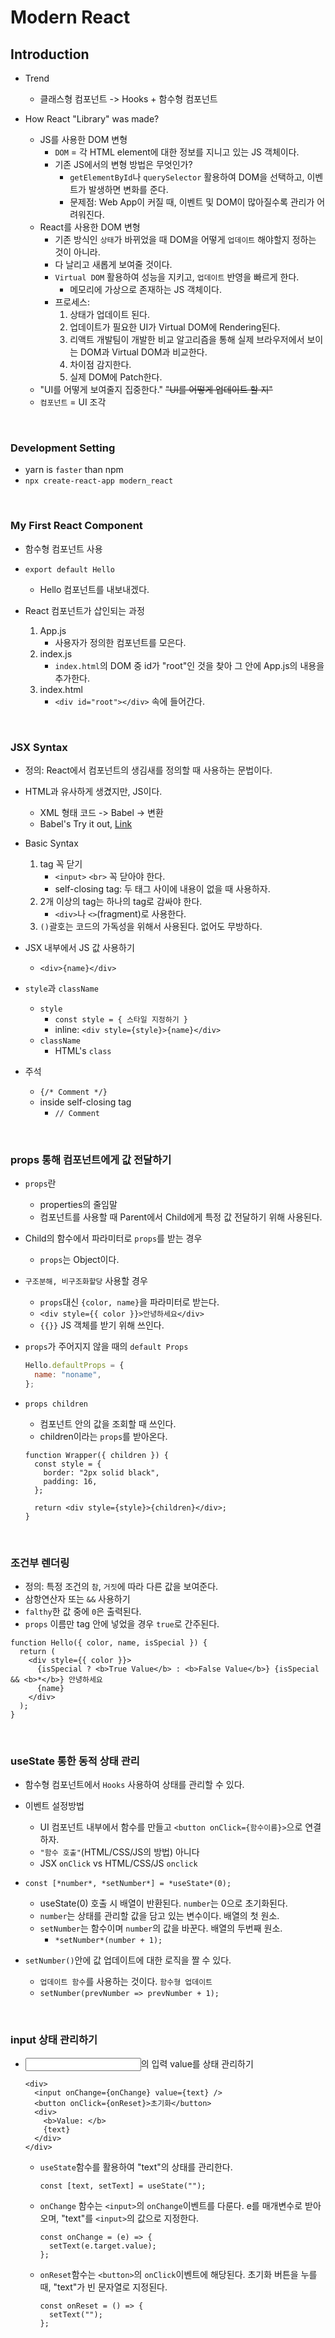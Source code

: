 # Modern React

## Introduction

- Trend

  - 클래스형 컴포넌트 -> Hooks + 함수형 컴포넌트

- How React "Library" was made?
  - JS를 사용한 DOM 변형
    - `DOM` = 각 HTML element에 대한 정보를 지니고 있는 JS 객체이다.
    - 기존 JS에서의 변형 방법은 무엇인가?
      - `getElementById`나 `querySelector` 활용하여 DOM을 선택하고, 이벤트가 발생하면 변화를 준다.
      - 문제점: Web App이 커질 때, 이벤트 및 DOM이 많아질수록 관리가 어려워진다.
  - React를 사용한 DOM 변형
    - 기존 방식인 `상태`가 바뀌었을 때 DOM을 어떻게 `업데이트` 해야할지 정하는 것이 아니라.
    - 다 날리고 새롭게 보여줄 것이다.
    - `Virtual DOM` 활용하여 성능을 지키고, `업데이트` 반영을 빠르게 한다.
      - 메모리에 가상으로 존재하는 JS 객체이다.
    - 프로세스:
      1. 상태가 업데이트 된다.
      2. 업데이트가 필요한 UI가 Virtual DOM에 Rendering된다.
      3. 리액트 개발팀이 개발한 비교 알고리즘을 통해 실제 브라우저에서 보이는 DOM과 Virtual DOM과 비교한다.
      4. 차이점 감지한다.
      5. 실제 DOM에 Patch한다.
  - "UI를 어떻게 보여줄지 집중한다." ~~"UI를 어떻게 업데이트 할 지"~~
  - `컴포넌트` = UI 조각

<br/>

### Development Setting

- yarn is `faster` than npm
- `npx create-react-app modern_react`

<br/>

### My First React Component

- 함수형 컴포넌트 사용

- `export default Hello`

  - Hello 컴포넌트를 내보내겠다.

- React 컴포넌트가 삽인되는 과정
  1. App.js
     - 사용자가 정의한 컴포넌트를 모은다.
  2. index.js
     - `index.html`의 DOM 중 id가 "root"인 것을 찾아 그 안에 App.js의 내용을 추가한다.
  3. index.html
     - `<div id="root"></div>` 속에 들어간다.

<br/>

### JSX Syntax

- 정의: React에서 컴포넌트의 생김새를 정의할 때 사용하는 문법이다.
- HTML과 유사하게 생겼지만, JS이다.

  - XML 형태 코드 -> Babel -> 변환
  - Babel's Try it out, [Link](https://babeljs.io/repl#?browsers=&build=&builtIns=false&spec=false&loose=false&code_lz=BQKABGA8AmCWBuA-KAjRAJApgG2wewBpIB6NKYuJcMASiA&debug=false&forceAllTransforms=false&shippedProposals=false&circleciRepo=&evaluate=true&fileSize=false&timeTravel=false&sourceType=module&lineWrap=true&presets=es2015%2Creact%2Cstage-2&prettier=false&targets=&version=7.10.2&externalPlugins=)

- Basic Syntax
  1. tag 꼭 닫기
     - `<input>` `<br>` 꼭 닫아야 한다.
     - self-closing tag: 두 태그 사이에 내용이 없을 때 사용하자.
  2. 2개 이상의 tag는 하나의 tag로 감싸야 한다.
     - `<div>`나 `<>`(fragment)로 사용한다.
  3. `()`괄호는 코드의 가독성을 위해서 사용된다. 없어도 무방하다.
- JSX 내부에서 JS 값 사용하기
  - `<div>{name}</div>`
- `style`과 `className`

  - `style`
    - `const style = { 스타일 지정하기 }`
    - inline: `<div style={style}>{name}</div>`
  - `className`
    - HTML's `class`

- 주석
  - `{/* Comment */}`
  - inside self-closing tag
    - `// Comment`

<br/>

### props 통해 컴포넌트에게 값 전달하기

- `props`란
  - properties의 줄임말
  - 컴포넌트를 사용할 때 Parent에서 Child에게 특정 값 전달하기 위해 사용된다.
- Child의 함수에서 파라미터로 `props`를 받는 경우
  - `props`는 Object이다.
- `구조분해, 비구조화할당` 사용할 경우

  - `props`대신 `{color, name}`을 파라미터로 받는다.
  - `<div style={{ color }}>안녕하세요</div>`
  - `{{}}` JS 객체를 받기 위해 쓰인다.

- `props`가 주어지지 않을 때의 `default Props`

  ```javascript
  Hello.defaultProps = {
    name: "noname",
  };
  ```

- `props children`

  - 컴포넌트 안의 값을 조회할 때 쓰인다.
  - children이라는 `props`를 받아온다.

  ```react
  function Wrapper({ children }) {
    const style = {
      border: "2px solid black",
      padding: 16,
    };

    return <div style={style}>{children}</div>;
  }
  ```

<br/>

### 조건부 렌더링

- 정의: 특정 조건의 `참`, `거짓`에 따라 다른 값을 보여준다.
- 삼항연산자 또는 `&&` 사용하기
- `falthy`한 값 중에 `0`은 출력된다.
- `props` 이름만 tag 안에 넣었을 경우 `true`로 간주된다.

```react
function Hello({ color, name, isSpecial }) {
  return (
    <div style={{ color }}>
      {isSpecial ? <b>True Value</b> : <b>False Value</b>} {isSpecial && <b>*</b>} 안녕하세요
      {name}
    </div>
  );
}
```

<br/>

### useState 통한 동적 상태 관리

- 함수형 컴포넌트에서 `Hooks` 사용하여 상태를 관리할 수 있다.

- 이벤트 설정방법

  - UI 컴포넌트 내부에서 함수를 만들고 `<button onClick={함수이름}>`으로 연결하자.
  - `"함수 호출"`(HTML/CSS/JS의 방법) 아니다
  - JSX `onClick` vs HTML/CSS/JS `onclick`

- `const [*number*, *setNumber*] = *useState*(0);`

  - useState(0) 호출 시 배열이 반환된다. `number`는 0으로 초기화된다.
  - `number`는 상태를 관리할 값을 담고 있는 변수이다. 배열의 첫 원소.
  - `setNumber`는 함수이며 `number`의 값을 바꾼다. 배열의 두번째 원소.
    - `*setNumber*(number + 1);`

- `setNumber()`안에 값 업데이트에 대한 로직을 짤 수 있다.
  - `업데이트 함수`를 사용하는 것이다. `함수형 업데이트`
  - `setNumber(prevNumber => prevNumber + 1);`

<br/>

### input 상태 관리하기

- <input>의 입력 value를 상태 관리하기

  ```react
  <div>
    <input onChange={onChange} value={text} />
    <button onClick={onReset}>초기화</button>
    <div>
      <b>Value: </b>
      {text}
    </div>
  </div>
  ```

  - `useState`함수를 활용하여 "text"의 상태를 관리한다.

    ```react
    const [text, setText] = useState("");
    ```

  - `onChange` 함수는 `<input>`의 `onChange`이벤트를 다룬다. e를 매개변수로 받아오며, "text"를 `<input>`의 값으로 지정한다.

    ```react
    const onChange = (e) => {
      setText(e.target.value);
    };
    ```

  - `onReset`함수는 `<button>`의 `onClick`이벤트에 해당된다. 초기화 버튼을 누를 때, "text"가 빈 문자열로 지정된다.

    ```react
    const onReset = () => {
      setText("");
    };
    ```
